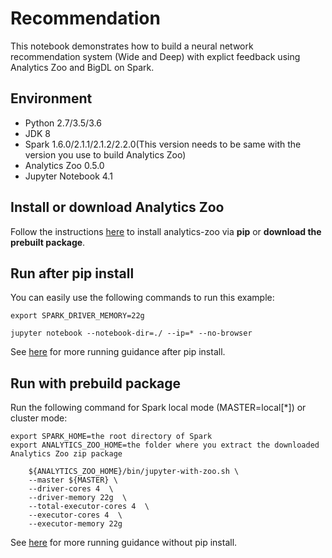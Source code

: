# Recommendation
This notebook demonstrates how to build a neural network recommendation system (Wide and Deep) with explict feedback using Analytics Zoo and BigDL on Spark. 


## Environment
* Python 2.7/3.5/3.6
* JDK 8
* Spark 1.6.0/2.1.1/2.1.2/2.2.0(This version needs to be same with the version you use to build Analytics Zoo)
* Analytics Zoo 0.5.0
* Jupyter Notebook 4.1


## Install or download Analytics Zoo  
Follow the instructions [here](https://analytics-zoo.github.io/master/#PythonUserGuide/install/) to install analytics-zoo via __pip__ or __download the prebuilt package__.  


## Run after pip install
You can easily use the following commands to run this example:

    export SPARK_DRIVER_MEMORY=22g
    
    jupyter notebook --notebook-dir=./ --ip=* --no-browser 

See [here](https://analytics-zoo.github.io/master/#PythonUserGuide/run/#run-after-pip-install) for more running guidance after pip install. 


## Run with prebuild package
Run the following command for Spark local mode (MASTER=local[*]) or cluster mode:

    export SPARK_HOME=the root directory of Spark
    export ANALYTICS_ZOO_HOME=the folder where you extract the downloaded Analytics Zoo zip package

```
    ${ANALYTICS_ZOO_HOME}/bin/jupyter-with-zoo.sh \
    --master ${MASTER} \
    --driver-cores 4  \
    --driver-memory 22g  \
    --total-executor-cores 4  \
    --executor-cores 4  \
    --executor-memory 22g
```

See [here](https://analytics-zoo.github.io/master/#PythonUserGuide/run/#run-without-pip-install) for more running guidance without pip install. 

